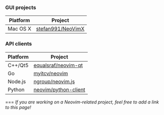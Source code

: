 ### GUI projects

| Platform | Project                                                   |
|----------|-----------------------------------------------------------|
| Mac OS X | [stefan991/NeoVimX](https://github.com/stefan991/NeoVimX) |

### API clients

| Platform | Project                                                         |
|----------|-----------------------------------------------------------------|
| C++/Qt5  | [equalsraf/neovim-qt](https://github.com/equalsraf/neovim-qt)   |
| Go       | [myitcv/neovim](https://github.com/myitcv/neovim)               |
| Node.js  | [ngroup/neovim.js](https://github.com/ngroup/neovim.js)         |
| Python   | [neovim/python-client](https://github.com/neovim/python-client) |

===
*If you are working on a Neovim-related project, feel free to add a link to this page!*